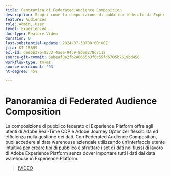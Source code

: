 ```yaml
---
title: Panoramica di Federated Audience Composition
description: Scopri come la composizione di pubblico federato di Experience Platform offre agli utenti di Adobe Real-Time CDP e Adobe Journey Optimizer flessibilità ed efficienza nella gestione dei dati.
feature: Audiences
role: Admin, User
level: Experienced
doc-type: Feature Video
duration: 0
last-substantial-update: 2024-07-30T00:00:00Z
jira: KT-15899
exl-id: dee5b37b-8533-4aee-9459-8b6e278d711a
source-git-commit: 6abeaf0a2fb246655b3f6c55fd6785b7619bd456
workflow-type: tm+mt
source-wordcount: '93'
ht-degree: 45%

---
```


# Panoramica di Federated Audience Composition

La composizione di pubblico federato di Experience Platform offre agli utenti di Adobe Real-Time CDP e Adobe Journey Optimizer flessibilità ed efficienza nella gestione dei dati. Con Federated Audience Composition, puoi accedere al data warehouse aziendale utilizzando un’interfaccia utente intuitiva per creare tipi di pubblico e sfruttare i set di dati nei flussi di lavoro di Adobe Experience Platform senza dover importare tutti i dati dal data warehouse in Experience Platform.

>[!VIDEO](https://video.tv.adobe.com/v/3432261/?learn=on&enablevpops)
